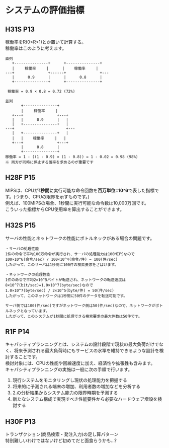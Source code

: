 # システムの評価指標
## H31S P13
稼働率をR(0<R<1)とか置いて計算する。  
稼働率はこのように考えます。
```
直列
   +---------------+      +---------------+
   |   　稼働率　   |      | 　　稼働率　   |
---+               +------+               +---
   |      0.9      |      |      0.8      |
   +---------------+      +---------------+
 
 稼働率 = 0.9 × 0.8 = 0.72 (72%)

並列
       +---------------+
       |   　稼働率　   |
   +---+               +---+
   |   |      0.9      |   |
   |   +---------------+   |
---+                       +---
   |   +---------------+   |
   |   | 　　稼働率　   |   |
   +---+               +---+
       |      0.8      |
       +---------------+
稼働率 = 1 - ((1 - 0.9) × (1 - 0.8)) = 1 - 0.02 = 0.98 (98%)
※ 両方が同時に停止する確率を求めるのが重要です
```

## H28F P15
MIPSは、CPUが**1秒間に**実行可能な命令回数を**百万単位=10^6**で表した指標です。(つまり、CPUの限界を示すものです。)  
例えば、100MIPSの場合、1秒間に実行可能な命令数は10,000万回です。  
こういった指標からCPU使用率を算出することができます。

## H32S P15
サーバの性能とネットワークの性能にボトルネックがある場合の問題です。  
```
・サーバの処理性能
1件の命令で平均100万命令が実行され、サーバの処理能力は100MIPSなので
100×10^6(命令/sec) / 100×10^4(命令/件) = 100(件/sec)
したがって、このサーバは1秒間に100件の検索要求をさばけます。

・ネットワークの処理性能
1件の命令で平均2×10^5バイトが転送され、ネットワークの転送速度は8×10^7(bit/sec)=1.0×10^7(byte/sec)なので
1.0×10^7(byte/sec) / 2×10^5(byte/件) = 50(件/sec)
したがって、このネットワークは1秒間に50件のデータを転送可能です。

サーバ側では100(件/sec)ですがネットワーク側は50(件/sec)なので、ネットワークがボトルネックとなっています。
したがって、このシステムが1秒間に処理できる検索要求の最大件数は50件です。
```

## R1F P14
キャパシティプランニングとは、システムの設計段階で現状の最大負荷だけでなく、将来予測される最大負荷時にもサービスの水準を維持できるような設計を検討することです。  
検討対象には、CPUの性能や回線速度に加え、経済性や拡張性も含みます。  
キャパシティプランニングの実施は一般に次の手順で行います。
1. 現行システムをモニタリングし現状の処理能力を把握する
2. 将来的に予測される端末の増加、利用者数の増加などを分析する
3. 2.の分析結果からシステム能力の限界時期を予測する
4. 新たなシステム構成で実現すべき性能要件から必要なハードウェア増設を検討する

## H30F P13
トランザクション(商品検索・発注入力)の足し算パターン  
特別難しいわけではないけど初めてだと面食らうかも...?
